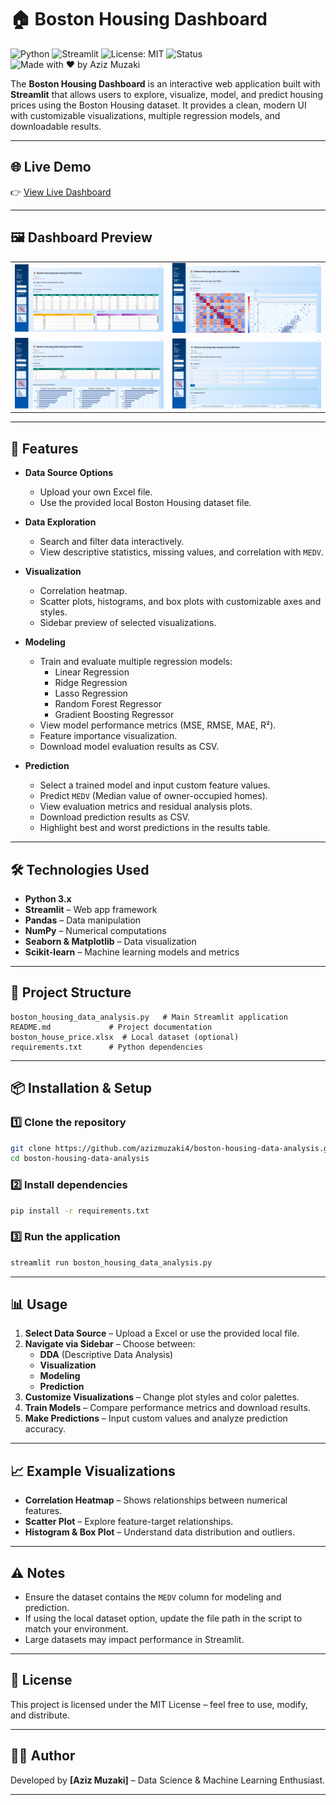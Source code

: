 # 🏠 Boston Housing Dashboard
![Python](https://img.shields.io/badge/Python-3776AB?logo=python&logoColor=white)
![Streamlit](https://img.shields.io/badge/Streamlit-FF4B4B?logo=streamlit&logoColor=white)
![License: MIT](https://img.shields.io/badge/License-MIT-green)
![Status](https://img.shields.io/badge/Status-Active-blue)
![Made with ❤️ by Aziz Muzaki](https://img.shields.io/badge/Made%20with-%E2%9D%A4%EF%B8%8F%20by%20Aziz%20Muzaki-orange)

The **Boston Housing Dashboard** is an interactive web application built with **Streamlit** that allows users to explore, visualize, model, and predict housing prices using the Boston Housing dataset. It provides a clean, modern UI with customizable visualizations, multiple regression models, and downloadable results.

---

## 🌐 Live Demo

👉 [View Live Dashboard](https://boston-housing-data-analysis.streamlit.app/)

---

## 🖼️ Dashboard Preview

| | |
|:--:|:--:|
| ![DDA](https://github.com/azizmuzaki4/boston-housing-data-analysis/blob/main/descriptive_data_analysis.png) | ![Visualization](https://github.com/azizmuzaki4/boston-housing-data-analysis/blob/main/visualization_page.png) |
| ![Modeling](https://github.com/azizmuzaki4/boston-housing-data-analysis/blob/main/modeling_page.png) | ![Prediction](https://github.com/azizmuzaki4/boston-housing-data-analysis/blob/main/prediction_page.png) |

---

## 🚀 Features
- **Data Source Options**
  - Upload your own Excel file.
  - Use the provided local Boston Housing dataset file.

- **Data Exploration**
  - Search and filter data interactively.
  - View descriptive statistics, missing values, and correlation with `MEDV`.

- **Visualization**
  - Correlation heatmap.
  - Scatter plots, histograms, and box plots with customizable axes and styles.
  - Sidebar preview of selected visualizations.

- **Modeling**
  - Train and evaluate multiple regression models:
    - Linear Regression
    - Ridge Regression
    - Lasso Regression
    - Random Forest Regressor
    - Gradient Boosting Regressor
  - View model performance metrics (MSE, RMSE, MAE, R²).
  - Feature importance visualization.
  - Download model evaluation results as CSV.

- **Prediction**
  - Select a trained model and input custom feature values.
  - Predict `MEDV` (Median value of owner-occupied homes).
  - View evaluation metrics and residual analysis plots.
  - Download prediction results as CSV.
  - Highlight best and worst predictions in the results table.

---

## 🛠️ Technologies Used
- **Python 3.x**
- **Streamlit** – Web app framework
- **Pandas** – Data manipulation
- **NumPy** – Numerical computations
- **Seaborn & Matplotlib** – Data visualization
- **Scikit-learn** – Machine learning models and metrics

---

## 📂 Project Structure
```
boston_housing_data_analysis.py   # Main Streamlit application
README.md             # Project documentation
boston_house_price.xlsx  # Local dataset (optional)
requirements.txt      # Python dependencies
```

---

## 📦 Installation & Setup

### 1️⃣ Clone the repository
```bash
git clone https://github.com/azizmuzaki4/boston-housing-data-analysis.git
cd boston-housing-data-analysis
```

### 2️⃣ Install dependencies
```bash
pip install -r requirements.txt
```

### 3️⃣ Run the application
```bash
streamlit run boston_housing_data_analysis.py
```

---

## 📊 Usage
1. **Select Data Source** – Upload a Excel or use the provided local file.  
2. **Navigate via Sidebar** – Choose between:
   - **DDA** (Descriptive Data Analysis)
   - **Visualization**
   - **Modeling**
   - **Prediction**
3. **Customize Visualizations** – Change plot styles and color palettes.  
4. **Train Models** – Compare performance metrics and download results.  
5. **Make Predictions** – Input custom values and analyze prediction accuracy.

---

## 📈 Example Visualizations
- **Correlation Heatmap** – Shows relationships between numerical features.
- **Scatter Plot** – Explore feature-target relationships.
- **Histogram & Box Plot** – Understand data distribution and outliers.

---

## ⚠️ Notes
- Ensure the dataset contains the `MEDV` column for modeling and prediction.
- If using the local dataset option, update the file path in the script to match your environment.
- Large datasets may impact performance in Streamlit.

---

## 📜 License
This project is licensed under the MIT License – feel free to use, modify, and distribute.

---

## 👨‍💻 Author
Developed by **[Aziz Muzaki]** – Data Science & Machine Learning Enthusiast.

---


